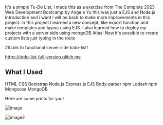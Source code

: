 It's a simple To-Do List, i made this as a exercise from The Complete 2023 Web Development Bootcamp by Angela Yu
this was just a EJS and Node.js introduction and i want I will be back to make more improvements in this project.
In this project I learned a new concept, like export function and make templates and layout using EJS. 
I also learned how to deploy my projects with a server side using mongoDB Atlas!
Now it's possible to create custom lists just typing in the route


##Link to functional server side todo-list!

https://todo-list-full-version.glitch.me



## **What I Used**

HTML
CSS
Bootstrap
Node.js
Express.js
EJS
Body-parser npm
Lodash npm
Mongoose
MongoDB



Here are some prints for you! 

![image](https://user-images.githubusercontent.com/119079322/223538214-6942833d-5cdc-4f58-bb92-2e50692dd552.jpg)

![image2](https://user-images.githubusercontent.com/119079322/223538710-d4ddd44d-65c9-4822-bb41-5a628893f29f.jpg)


